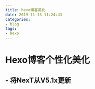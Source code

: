 ```yaml
---
title: hexo博客美化
date: 2019-11-13 11:24:43
categories:
- blog
tags:
- hexo
---
```


# Hexo博客个性化美化

## - 将NexT从V5.1x更新